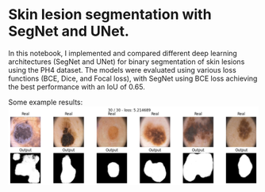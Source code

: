 # Skin lesion segmentation with SegNet and UNet.

In this notebook, I implemented and compared different deep learning architectures (SegNet and UNet) for binary segmentation of skin lesions using the PH4 dataset. The models were evaluated using various loss functions (BCE, Dice, and Focal loss), with SegNet using BCE loss achieving the best performance with an IoU of 0.65. 

Some example results:
![Example results](example.png)
